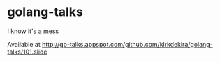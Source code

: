 golang-talks
============

I know it's a mess

Available at
http://go-talks.appspot.com/github.com/klrkdekira/golang-talks/101.slide